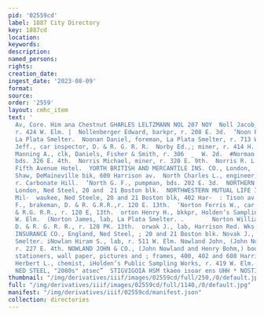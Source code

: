 ```yaml
---
pid: '02559cd'
label: 1887 City Directory
key: 1887cd
location: 
keywords: 
description: 
named_persons: 
rights: 
creation_date: 
ingest_date: '2023-08-09'
format: 
source: 
order: '2559'
layout: cmhc_item
text: '                                                                                            eiter
  Av, Core. Him ana Chestnut GHARLES LELTZMANN NOL 207 NOY  Noll Jacob, bricklayer,
  r. 424 W. Elm. |  Nollenberger Edward, barkpr, r. 208 E. 3d.  ‘Noon Peter, lab,
  La Plata Smelter.  Noonan Daniel, foreman, La Plata Smelter, r. 713 W.  , Chestnut.  Noonan
  Jeff., car inspector, D. & R. G. R. R.  Norby Ed.,; miner, r. 414 H. 3d.  Norland
  Manning A., clk, Daniels, Fisher & Smith, r. 306  _  W. 2d.  #Norman Scott, teamster,
  bds. 326 E. 4th.  Norris Michael, miner, r. 320 E. 9th.  Norris R. L., miner, bds.
  Fifth Avenue Hotel.  YORTH BRITISH AND MERCANTILE INS. CO., London,  Stickley &
  Shaw, DeMaineville bik, 600 Harrison av.  North Charles L., engineer, Catalpa Mine,
  r. Carbonate Hill.  ‘North G. F., pumpman, bds. 202 E. 3d.  NORTHERN ASSURANCE CO.,
  London, Ned Steel, 20 and  21 Boston blk.  NORTHWESTERN MUTUAL LIFE INSURANCE CO.,
  Mil-  waukee, Ned Steele, 20 and 21 Boston blk, 402 Har-  : Tison av.  FNorton Eddy
  F., brakeman, D. & R. G.R.R.,r. 120 E. 13th.  ‘Norton Ferris W., car repairer, D.
  & R.G. R.R., r. 120 E, 13th.  orton Henry H., bkkpr, Holden’s Sampling Wks, r. 419  ;
  W. Elm.  (Norton James, lab, La Plata Smelter. .        Norton William C., conductor,
  D. & R. G. R. R., r. 120 PK. 13th.  orwak J., lab, Harrison Red. Wks. ORWICH UNION
  INSURANCE CO., England, Ned Steel, ; 20 and 21 Boston blk. Novak J., lab, Manville
  Smelter. iNowlan Hiram S., lab, r. 511 W. Elm. Nowland John, (John Nowland & Co.,)
  r. 227 E. 4th. NOWLAND JOHN & CO., (John Nowland and Henry Bohm,) booksellers and
  stationers, wall paper, pictures and ; frames, 400, 402 and 608 Harrison av. Noyes
  Herbert L., chemist, iHolden’s Public Sampling Works, r. 419 W. Elm.  Pox"him mane”
  NED STEEL, "2080s" atsec”  STIGVIGOIA HSM tkaeo isoar ens UHH * NOSTIN '
thumbnail: "/img/derivatives/iiif/images/02559cd/full/250,/0/default.jpg"
full: "/img/derivatives/iiif/images/02559cd/full/1140,/0/default.jpg"
manifest: "/img/derivatives/iiif/02559cd/manifest.json"
collection: directories
---
```

